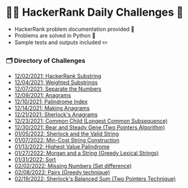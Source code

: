 # 🧑‍💻 HackerRank Daily Challenges 📆

- HackerRank problem documentation provided 📃
- Problems are solved in Python 🐍
- Sample tests and outputs included ✏️

### 🗂 Directory of Challenges
- [12/02/2021: HackerRank Substring](https://github.com/danielschnoll/HackerRank-Daily-Challenges/tree/master/12-02-2021)
- [12/04/2021: Weighted Substrings](https://github.com/danielschnoll/HackerRank-Daily-Challenges/tree/master/12-04-2021)
- [12/07/2021: Separate the Numbers](https://github.com/danielschnoll/HackerRank-Daily-Challenges/tree/master/12-07-2021)
- [12/09/2021: Anagrams](https://github.com/danielschnoll/HackerRank-Daily-Challenges/tree/master/12-09-2021)
- [12/10/2021: Palindrome Index](https://github.com/danielschnoll/HackerRank-Daily-Challenges/tree/master/12-10-2021)
- [12/14/2021: Making Anagrams](https://github.com/danielschnoll/HackerRank-Daily-Challenges/tree/master/12-14-2021)
- [12/21/2021: Sherlock's Anagrams](https://github.com/danielschnoll/HackerRank-Daily-Challenges/tree/master/12-21-2021)
- [12/23/2021: Common Child (Longest Common Subsequence)](https://github.com/danielschnoll/HackerRank-Daily-Challenges/tree/master/12-23-2021)
- [12/30/2021: Bear and Steady Gene (Two Pointers Algorithm)](https://github.com/danielschnoll/HackerRank-Daily-Challenges/tree/master/12-30-2021)
- [01/05/2022: Sherlock and the Valid String](https://github.com/danielschnoll/HackerRank-Daily-Challenges/tree/master/01-05-2022)
- [01/07/2022: Min-Cost String Construction](https://github.com/danielschnoll/HackerRank-Daily-Challenges/tree/master/01-07-2022)
- [01/13/2022: Highest Value Palindrome](https://github.com/danielschnoll/HackerRank-Daily-Challenges/tree/master/01-13-2022)
- [01/27/2022: Morgan and a String (Greedy Lexical Strings)](https://github.com/danielschnoll/HackerRank-Daily-Challenges/tree/master/01-27-2022)
- [01/31/2022: Sort](https://github.com/danielschnoll/HackerRank-Daily-Challenges/tree/master/01-31-2022)
- [02/02/2022: Missing Numbers (Set difference)](https://github.com/danielschnoll/HackerRank-Daily-Challenges/tree/master/02-02-2022)
- [02/08/2022: Pairs (Greedy technique)](https://github.com/danielschnoll/HackerRank-Daily-Challenges/tree/master/02-08-2022)
- [02/19/2022: Sherlock's Balanced Sum (Two Pointers Technique)](https://github.com/danielschnoll/HackerRank-Daily-Challenges/tree/master/02-19-2022)